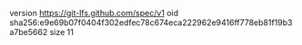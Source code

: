 version https://git-lfs.github.com/spec/v1
oid sha256:e9e69b07f0404f302edfec78c674eca222962e9416ff778eb81f19b3a7be5662
size 11
